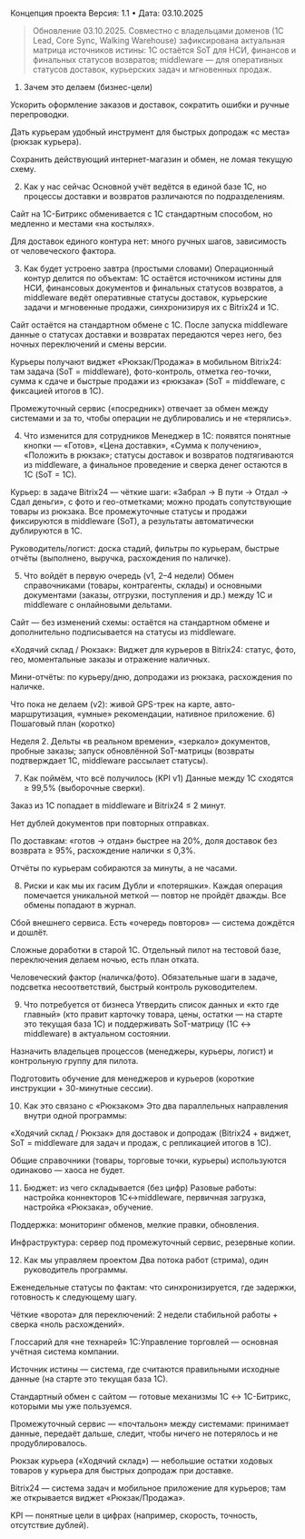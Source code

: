 Концепция проекта
 Версия: 1.1 • Дата: 03.10.2025
> Обновление 03.10.2025. Совместно с владельцами доменов (1С Lead, Core Sync, Walking Warehouse) зафиксирована актуальная матрица источников истины: 1С остаётся SoT для НСИ, финансов и финальных статусов возвратов; middleware — для оперативных статусов доставок, курьерских задач и мгновенных продаж.
1) Зачем это делаем (бизнес-цели)


Ускорить оформление заказов и доставок, сократить ошибки и ручные перепроводки.


Дать курьерам удобный инструмент для быстрых допродаж «с места» (рюкзак курьера).


Сохранить действующий интернет-магазин и обмен, не ломая текущую схему.


2) Как у нас сейчас
Основной учёт ведётся в единой базе 1С, но процессы доставки и возвратов различаются по подразделениям.


Сайт на 1С-Битрикс обменивается с 1С стандартным способом, но медленно и местами «на костылях».


Для доставок единого контура нет: много ручных шагов, зависимость от человеческого фактора.


3) Как будет устроено завтра (простыми словами)
Операционный контур делится по объектам: 1С остаётся источником истины для НСИ, финансовых документов и финальных статусов возвратов, а middleware ведёт оперативные статусы доставок, курьерские задачи и мгновенные продажи, синхронизируя их с Bitrix24 и 1С.


Сайт остаётся на стандартном обмене с 1С. После запуска middleware данные о статусах доставки и возвратах передаются через него, без ночных переключений и смены версии.


Курьеры получают виджет «Рюкзак/Продажа» в мобильном Bitrix24: там задача (SoT = middleware), фото-контроль, отметка гео-точки, сумма к сдаче и быстрые продажи из «рюкзака» (SoT = middleware, с фиксацией итогов в 1С).


Промежуточный сервис («посредник») отвечает за обмен между системами и за то, чтобы операции не дублировались и не «терялись».


4) Что изменится для сотрудников
Менеджер в 1С: появятся понятные кнопки — «Готов», «Цена доставки», «Сумма к получению», «Положить в рюкзак»; статусы доставок и возвратов подтягиваются из middleware, а финальное проведение и сверка денег остаются в 1С (SoT = 1С).


Курьер: в задаче Bitrix24 — чёткие шаги: «Забрал → В пути → Отдал → Сдал деньги», с фото и гео-отметками; можно продать сопутствующие товары из рюкзака. Все промежуточные статусы и продажи фиксируются в middleware (SoT), а результаты автоматически дублируются в 1С.


Руководитель/логист: доска стадий, фильтры по курьерам, быстрые отчёты (выполнено, выручка, расхождения по наличке).


5) Что войдёт в первую очередь (v1, 2–4 недели)
Обмен справочниками (товары, контрагенты, склады) и основными документами (заказы, отгрузки, поступления и др.) между 1С и middleware с онлайновыми дельтами.




Сайт — без изменений схемы: остаётся на стандартном обмене и дополнительно подписывается на статусы из middleware.


«Ходячий склад / Рюкзак»:
Виджет для курьеров в Bitrix24: статус, фото, гео, моментальные заказы и отражение наличных.

Мини-отчёты: по курьеру/дню, допродажи из рюкзака, расхождения по наличке.

Что пока не делаем (v2): живой GPS-трек на карте, авто-маршрутизация, «умные» рекомендации, нативное приложение.
6) Пошаговый план (коротко)


Неделя 2. Дельты «в реальном времени», «зеркало» документов, пробные заказы; запуск обновлённой SoT-матрицы (возвраты подтверждает 1С, middleware рассылает статусы).






7) Как поймём, что всё получилось (KPI v1)
Данные между 1С сходятся ≥ 99,5% (выборочные сверки).


Заказ из 1С попадает в middleware и Bitrix24 ≤ 2 минут.


Нет дублей документов при повторных отправках.


По доставкам: «готов → отдан» быстрее на 20%, доля доставок без возврата ≥ 95%, расхождение налички ≤ 0,3%.


Отчёты по курьерам собираются за минуты, а не часами.


8) Риски и как мы их гасим
Дубли и «потеряшки». Каждая операция помечается уникальной меткой — повтор не пройдёт дважды. Все обмены попадают в журнал.


Сбой внешнего сервиса. Есть «очередь повторов» — система дождётся и дошлёт.


Сложные доработки в старой 1С. Отдельный пилот на тестовой базе, переключения делаем ночью, есть план отката.


Человеческий фактор (наличка/фото). Обязательные шаги в задаче, подсветка несоответствий, быстрый контроль руководителем.


9) Что потребуется от бизнеса
Утвердить список данных и «кто где главный» (кто правит карточку товара, цены, остатки — на старте это текущая база 1С) и поддерживать SoT-матрицу (1С ↔ middleware) в актуальном состоянии.


Назначить владельцев процессов (менеджеры, курьеры, логист) и контрольную группу для пилота.




Подготовить обучение для менеджеров и курьеров (короткие инструкции + 30-минутные сессии).


10) Как это связано с «Рюкзаком»
Это два параллельных направления внутри одной программы:




«Ходячий склад / Рюкзак» для доставок и допродаж (Bitrix24 + виджет, SoT = middleware для задач и продаж, с репликацией итогов в 1С).




Общие справочники (товары, торговые точки, курьеры) используются одинаково — хаоса не будет.


11) Бюджет: из чего складывается (без цифр)
Разовые работы: настройка коннекторов 1С↔middleware, первичная загрузка, настройка «Рюкзака», обучение.


Поддержка: мониторинг обменов, мелкие правки, обновления.


Инфраструктура: сервер под промежуточный сервис, резервные копии.


12) Как мы управляем проектом
Два потока работ (стрима), один руководитель программы.


Еженедельные статусы по фактам: что синхронизируется, где задержки, готовность к следующему шагу.


Чёткие «ворота» для переключений: 2 недели стабильной работы + сверка «ноль расхождений».



Глоссарий для «не технарей»
1С:Управление торговлей — основная учётная система компании.


Источник истины — система, где считаются правильными исходные данные (на старте это текущая база 1С).


Стандартный обмен с сайтом — готовые механизмы 1С ↔ 1С-Битрикс, которыми мы уже пользуемся.


Промежуточный сервис — «почтальон» между системами: принимает данные, передаёт дальше, следит, чтобы ничего не потерялось и не продублировалось.






Рюкзак курьера («Ходячий склад») — небольшие остатки ходовых товаров у курьера для быстрых допродаж при доставке.


Bitrix24 — система задач и мобильное приложение для курьеров; там же открывается виджет «Рюкзак/Продажа».


KPI — понятные цели в цифрах (например, скорость, точность, отсутствие дублей).



